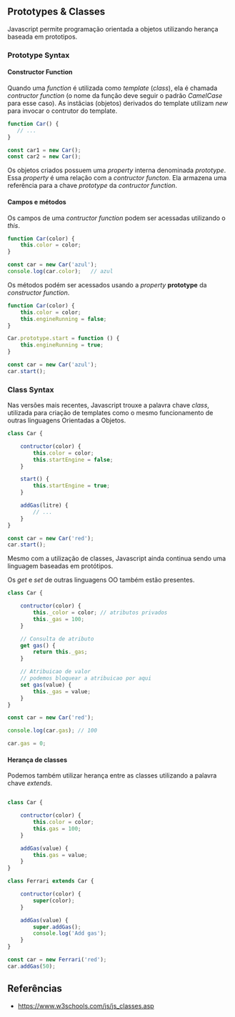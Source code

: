 ## Prototypes & Classes 

Javascript permite programação orientada a objetos utilizando herança baseada em prototipos.

### Prototype Syntax

#### Constructor Function

Quando uma *function* é utilizada como *template* (*class*), ela é chamada *contructor function* (o nome da função deve seguir o padrão *CamelCase* para esse caso). As instâcias (objetos) derivados do template utilizam *new* para invocar o contrutor do template.

```javascript
function Car() {
   // ...
}

const car1 = new Car();
const car2 = new Car();
```

Os objetos criados possuem uma *property* interna denominada *prototype*. Essa *property* é uma relação com a *contructor functon*. Ela armazena uma referência para a chave *prototype* da *contructor function*.

#### Campos e métodos

Os campos de uma *contructor function* podem ser acessadas utilizando o *this*.

```javascript
function Car(color) {
	this.color = color;
}

const car = new Car('azul');
console.log(car.color);   // azul
```

Os métodos podém ser acessados usando a *property* **prototype** da *constructor function*.

```javascript
function Car(color) {
	this.color = color;
	this.engineRunning = false;
}

Car.prototype.start = function () {
	this.engineRunning = true;
}

const car = new Car('azul');
car.start();
```

### Class Syntax

Nas versões mais recentes, Javascript trouxe a palavra chave *class*, utilizada para criação de templates como o mesmo funcionamento de outras linguagens 
Orientadas a Objetos.

```javascript
class Car {

	contructor(color) {
		this.color = color;
		this.startEngine = false;
	}

	start() {
		this.startEngine = true;
	}

	addGas(litre) {
		// ...
	}
}

const car = new Car('red');
car.start();
```

Mesmo com a utilização de classes, Javascript ainda continua sendo uma linguagem baseadas em protótipos.

Os *get* e *set* de outras linguagens OO também estão presentes.

```javascript
class Car {

	contructor(color) {
		this._color = color; // atributos privados
		this._gas = 100;
	}

	// Consulta de atributo
	get gas() {
		return this._gas;
	}

	// Atribuicao de valor
	// podemos bloquear a atribuicao por aqui
	set gas(value) {
		this._gas = value;
	}
}

const car = new Car('red');

console.log(car.gas); // 100

car.gas = 0;
```

#### Herança de classes

Podemos também utilizar herança entre as classes utilizando a palavra chave *extends*.

```javascript

class Car {

	contructor(color) {
		this.color = color;
		this.gas = 100;
	}

	addGas(value) {
		this.gas = value;
	}
}

class Ferrari extends Car {

	contructor(color) {
		super(color);
	}

	addGas(value) {
		super.addGas();
		console.log('Add gas');
	}
}

const car = new Ferrari('red');
car.addGas(50);

```

## Referências

- https://www.w3schools.com/js/js_classes.asp




